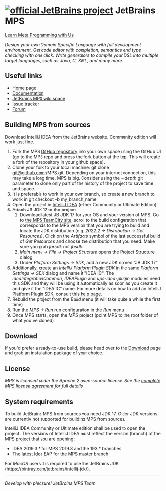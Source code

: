 [![official JetBrains project](http://jb.gg/badges/official-flat-square.svg)](https://confluence.jetbrains.com/display/ALL/JetBrains+on+GitHub)
JetBrains MPS
=============

[Learn Meta Programming with Us](http://www.jetbrains.com/mps/)

<i>Design your own Domain Specific Language with full development environment. Get code editor with completion, semantics and type checking with one click. Write generators to compile your DSL into multiple target languages, such as Java, C, XML, and many more.</i>

Useful links
------------

- [Home page](http://www.jetbrains.com/mps/)
- [Documentation](https://www.jetbrains.com/mps/learn/)
- [JetBrains MPS wiki space](http://confluence.jetbrains.com/display/MPS/Welcome+to+JetBrains+MPS+Space)
- [Issue tracker](http://www.jetbrains.net/tracker/issues/MPS)
- [Forum](https://mps-support.jetbrains.com/hc/en-us/community/topics)

Building MPS from sources
-------------------------
Download IntelliJ IDEA from the JetBrains website. Community edition will work just fine.
1. Fork the MPS [GitHub repository](https://github.com/JetBrains/MPS) into your own space using the GitHub UI (go to the MPS repo and press the fork button at the top. This will create a fork of the repository in your github space).
2. Clone your fork to your local machine: git clone git@github.com:<yourGitHubName>/MPS.git. Depending on your internet connection, this may take a long time, MPS is big. Consider using the _--depth_ git parameter to clone only part of the history of the project to save time and space.
3. It is preferable to work in your own branch, so create a new branch to work in git checkout -b my_branch_name
4. Open the project in [IntelliJ IDEA](http://www.jetbrains.com/idea) (either Community or Ultimate Edition)
5. Attach JB JDK 17 to the project
    1. Download latest JB JDK 17 for your OS and your version of MPS. Go to [the MPS TeamCity site](https://teamcity.jetbrains.com/project/MPS?mode=builds#all-projects), scroll to the build configuration that corresponds to the MPS version that you are trying to build and locate the JDK distribution (e.g. _2022.2 -> Distribution -> Get Resources_). Click on the _Artifacts_ symbol of the last successful build of _Get Resources_ and choose the distribution that you need. Make sure you grab *jbrsdk* not *jbsdk*.
    2. *Main menu -> File -> Project Structure* opens the Project Structure dialog
    3. Under *Platform Settings -> SDK*, add a new JDK named "JB JDK 17"
6. Additionally, create an *IntelliJ Platform Plugin SDK* in the same *Platform Settings -> SDK* dialog and name it "IDEA IC".
The *ideaIntegrationCommon*, *IDEAPlugin* and *ups-idea-plugin* modules need this SDK and they will be using it automatically as soon as you create it and give it the "IDEA IC" name.
For more details on how to add an IntelliJ Platform Plugin SDK, consult this [help page](http://www.jetbrains.org/intellij/sdk/docs/basics/getting_started/setting_up_environment.html).
7. Rebuild the project from the _Build_ menu (it will take quite a while the first time)
8. Run the _MPS -> Run_ run configuration in the _Run_ menu
9. Once MPS starts, open the _MPS_ project (point MPS to the root folder of what you've cloned)

Download
--------

If you'd prefer a ready-to-use build, please head over to the [Download](http://www.jetbrains.com/mps/download/) page and grab an installation package of your choice.

License
-------

_MPS is licensed under the Apache 2 open-source license. See the [complete MPS license agreement](http://www.jetbrains.com/mps/download/license.html) for full details._

System requirements
-------------------

To build JetBrains MPS from sources you need JDK 17. Older JDK versions are currently not supported for building MPS from sources.

IntelliJ IDEA Community or Ultimate edition shall be used to open the project. The versions of IntelliJ IDEA must reflect the version (branch) of the MPS project that you are opening:
* IDEA 2019.3.* for MPS 2019.3 and the 193.* branches
* The latest Idea EAP for the MPS master branch

For *MacOS* users it is required to use the JetBrains JDK (https://bintray.com/jetbrains/intellij-jdk/).



----------------------
_Develop with pleasure!
JetBrains MPS Team_

